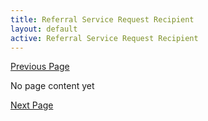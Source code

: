 ```yaml
---
title: Referral Service Request Recipient
layout: default
active: Referral Service Request Recipient
---
```


[Previous Page](Referral_Service_Request_Initiator.html)

No page content yet

[Next Page](Referral_Service_Request_Patient.html)